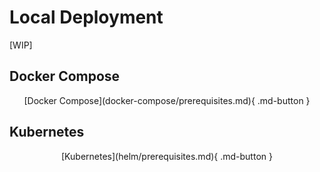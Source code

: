 # Local Deployment

[WIP]

## Docker Compose

<div align="center" markdown>
[Docker Compose](docker-compose/prerequisites.md){ .md-button } 
</div>

## Kubernetes

<div align="center" markdown>
[Kubernetes](helm/prerequisites.md){ .md-button } 
</div>
